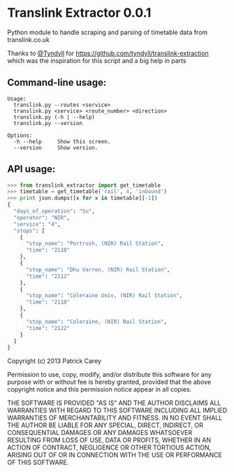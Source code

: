 Translink Extractor 0.0.1
=========================

Python module to handle scraping and parsing of timetable data from translink.co.uk

Thanks to [@Tyndyll](https://twitter.com/tyndyll) for https://github.com/tyndyll/translink-extraction which
was the inspiration for this script and a big help in parts

Command-line usage:
-------------------
    Usage:
      translink.py --routes <service>
      translink.py <service> <route_number> <direction>
      translink.py (-h | --help)
      translink.py --version

    Options:
      -h --help     Show this screen.
      --version     Show version.

API usage:
----------
```python
>>> from translink_extractor import get_timetable
>>> timetable = get_timetable('rail', 4, 'inbound')
>>> print json.dumps([x for x in timetable][-1])
{
  "days_of_operation": "Su",
  "operator": "NIR",
  "service": "4",
  "stops": [
    {
      "stop_name": "Portrush, (NIR) Rail Station",
      "time": "2110"
    },
    {
      "stop_name": "Dhu Varren, (NIR) Rail Station",
      "time": "2112"
    },
    {
      "stop_name": "Coleraine Univ, (NIR) Rail Station",
      "time": "2118"
    },
    {
      "stop_name": "Coleraine, (NIR) Rail Station",
      "time": "2122"
    }
  ]
}

```



Copyright (c) 2013 Patrick Carey

Permission to use, copy, modify, and/or distribute this software for any
purpose with or without fee is hereby granted, provided that the above
copyright notice and this permission notice appear in all copies.

THE SOFTWARE IS PROVIDED "AS IS" AND THE AUTHOR DISCLAIMS ALL WARRANTIES WITH
REGARD TO THIS SOFTWARE INCLUDING ALL IMPLIED WARRANTIES OF MERCHANTABILITY
AND FITNESS. IN NO EVENT SHALL THE AUTHOR BE LIABLE FOR ANY SPECIAL, DIRECT,
INDIRECT, OR CONSEQUENTIAL DAMAGES OR ANY DAMAGES WHATSOEVER RESULTING FROM
LOSS OF USE, DATA OR PROFITS, WHETHER IN AN ACTION OF CONTRACT, NEGLIGENCE OR
OTHER TORTIOUS ACTION, ARISING OUT OF OR IN CONNECTION WITH THE USE OR
PERFORMANCE OF THIS SOFTWARE.
